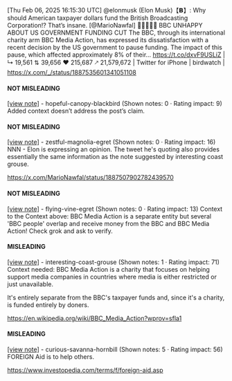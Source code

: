 [Thu Feb 06, 2025 16:15:30 UTC] @elonmusk (Elon Musk)【𝗕】: Why should American taxpayer dollars fund the British Broadcasting Corporation!? That’s insane. [@MarioNawfal] 🚨🇬🇧🇺🇸 BBC UNHAPPY ABOUT US GOVERNMENT FUNDING CUT The BBC, through its international charity arm BBC Media Action, has expressed its dissatisfaction with a recent decision by the US government to pause funding. The impact of this pause, which affected approximately 8% of their… https://t.co/dxvF9USLiZ | ↳ 19,561 ⇅ 39,656 ♥ 215,687 🡕 21,579,672 | Twitter for iPhone | birdwatch | https://x.com/_/status/1887535601341051108

#### NOT MISLEADING

[[view note]](https://x.com/i/birdwatch/n/1887544036267098461) - hopeful-canopy-blackbird (Shown notes: 0 · Rating impact: 9)
Added context doesn’t address the post’s claim.

#### NOT MISLEADING

[[view note]](https://x.com/i/birdwatch/n/1887543637619474512) - zestful-magnolia-egret (Shown notes: 0 · Rating impact: 16)
NNN - Elon is expressing an opinion. The tweet he's quoting also provides essentially the same information as the note suggested by interesting coast grouse. 

https://x.com/MarioNawfal/status/1887507902782439570

#### NOT MISLEADING

[[view note]](https://x.com/i/birdwatch/n/1887559445590216715) - flying-vine-egret (Shown notes: 0 · Rating impact: 13)
Context to the Context above: BBC Media Action is a separate entity but several  'BBC people' overlap and receive money from the BBC and BBC Media Action!
Check grok and ask to verify.

#### MISLEADING

[[view note]](https://x.com/i/birdwatch/n/1887539519831814526) - interesting-coast-grouse (Shown notes: 1 · Rating impact: 71)
Context needed: BBC Media Action is a charity that focuses on helping support media companies in countries where media is either restricted or just unavailable.

It's entirely separate from the BBC's taxpayer funds and, since it's a charity, is funded entirely by doners.

https://en.wikipedia.org/wiki/BBC_Media_Action?wprov=sfla1

#### MISLEADING

[[view note]](https://x.com/i/birdwatch/n/1887559009630052357) - curious-savanna-hornbill (Shown notes: 5 · Rating impact: 56)
FOREIGN Aid is to help others.

https://www.investopedia.com/terms/f/foreign-aid.asp
